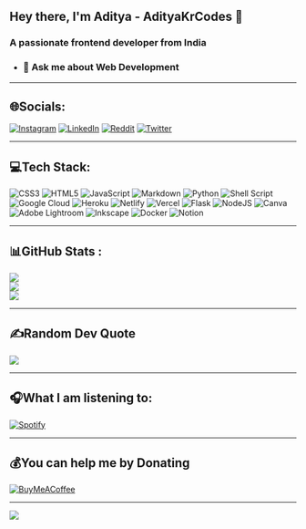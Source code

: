## Hey there, I'm Aditya - AdityaKrCodes 👋
### A passionate frontend developer from India

 
  

* ### 💬 Ask me about **Web Development** 
---
## 🌐Socials:
[![Instagram](https://img.shields.io/badge/Instagram-%23E4405F.svg?logo=Instagram&logoColor=white)](https://instagram.com/adityakrcodes) [![LinkedIn](https://img.shields.io/badge/LinkedIn-%230077B5.svg?logo=linkedin&logoColor=white)](https://linkedin.com/in/adityakrcodes) [![Reddit](https://img.shields.io/badge/Reddit-%23FF4500.svg?logo=Reddit&logoColor=white)](https://reddit.com/user/adityakrcodes) [![Twitter](https://img.shields.io/badge/Twitter-%231DA1F2.svg?logo=Twitter&logoColor=white)](https://twitter.com/adityakrcodes) 

---
## 💻Tech Stack:
![CSS3](https://img.shields.io/badge/css3-%231572B6.svg?style=for-the-badge&logo=css3&logoColor=white) ![HTML5](https://img.shields.io/badge/html5-%23E34F26.svg?style=for-the-badge&logo=html5&logoColor=white) ![JavaScript](https://img.shields.io/badge/javascript-%23323330.svg?style=for-the-badge&logo=javascript&logoColor=%23F7DF1E) ![Markdown](https://img.shields.io/badge/markdown-%23000000.svg?style=for-the-badge&logo=markdown&logoColor=white) ![Python](https://img.shields.io/badge/python-3670A0?style=for-the-badge&logo=python&logoColor=ffdd54) ![Shell Script](https://img.shields.io/badge/shell_script-%23121011.svg?style=for-the-badge&logo=gnu-bash&logoColor=white) ![Google Cloud](https://img.shields.io/badge/Google%20Cloud-%234285F4.svg?style=for-the-badge&logo=google-cloud&logoColor=white) ![Heroku](https://img.shields.io/badge/heroku-%23430098.svg?style=for-the-badge&logo=heroku&logoColor=white) ![Netlify](https://img.shields.io/badge/netlify-%23000000.svg?style=for-the-badge&logo=netlify&logoColor=#00C7B7) ![Vercel](https://img.shields.io/badge/vercel-%23000000.svg?style=for-the-badge&logo=vercel&logoColor=white) ![Flask](https://img.shields.io/badge/flask-%23000.svg?style=for-the-badge&logo=flask&logoColor=white) ![NodeJS](https://img.shields.io/badge/node.js-6DA55F?style=for-the-badge&logo=node.js&logoColor=white) ![Canva](https://img.shields.io/badge/Canva-%2300C4CC.svg?style=for-the-badge&logo=Canva&logoColor=white) ![Adobe Lightroom](https://img.shields.io/badge/Adobe%20Lightroom-31A8FF.svg?style=for-the-badge&logo=Adobe%20Lightroom&logoColor=white) ![Inkscape](https://img.shields.io/badge/Inkscape-e0e0e0?style=for-the-badge&logo=inkscape&logoColor=080A13) ![Docker](https://img.shields.io/badge/docker-%230db7ed.svg?style=for-the-badge&logo=docker&logoColor=white) ![Notion](https://img.shields.io/badge/Notion-%23000000.svg?style=for-the-badge&logo=notion&logoColor=white)

---
## 📊GitHub Stats :
![](https://github-readme-stats.vercel.app/api?username=adityakrcodes&theme=dark&hide_border=true&include_all_commits=true&count_private=true)<br/>
![](https://github-readme-streak-stats.herokuapp.com/?user=adityakrcodes&theme=dark&hide_border=true)<br/>
![](https://github-readme-stats.vercel.app/api/top-langs/?username=adityakrcodes&theme=dark&hide_border=true&include_all_commits=true&count_private=true&layout=compact)

---
## ✍️Random Dev Quote
![](https://quotes-github-readme.vercel.app/api?type=horizontal&theme=dark)

---
## 🎧What I am listening to:
[![Spotify](https://github-spotify-now-playin.vercel.app/api/spotify)](https://open.spotify.com/user/31ke65y4vvmlqqqsjybg3foclmw4)

---
## 💰You can help me by Donating
[![BuyMeACoffee](https://img.shields.io/badge/Buy%20Me%20a%20Coffee-ffdd00?style=for-the-badge&logo=buy-me-a-coffee&logoColor=black)](https://buymeacoffee.com/adityakrcodes)
<br>

---

[![](https://visitcount.itsvg.in/api?id=adityakrcodes)]()